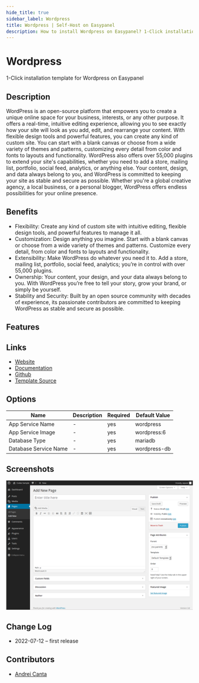 ```yaml
---
hide_title: true
sidebar_label: Wordpress
title: Wordpress | Self-Host on Easypanel
description: How to install Wordpress on Easypanel? 1-Click installation template for Wordpress on Easypanel
---
```


<!-- generated -->

# Wordpress

1-Click installation template for Wordpress on Easypanel

## Description

WordPress is an open-source platform that empowers you to create a unique online space for your business, interests, or any other purpose. It offers a real-time, intuitive editing experience, allowing you to see exactly how your site will look as you add, edit, and rearrange your content. With flexible design tools and powerful features, you can create any kind of custom site. You can start with a blank canvas or choose from a wide variety of themes and patterns, customizing every detail from color and fonts to layouts and functionality. WordPress also offers over 55,000 plugins to extend your site&#39;s capabilities, whether you need to add a store, mailing list, portfolio, social feed, analytics, or anything else. Your content, design, and data always belong to you, and WordPress is committed to keeping your site as stable and secure as possible. Whether you&#39;re a global creative agency, a local business, or a personal blogger, WordPress offers endless possibilities for your online presence.

## Benefits

- Flexibility: Create any kind of custom site with intuitive editing, flexible design tools, and powerful features to manage it all.
- Customization: Design anything you imagine. Start with a blank canvas or choose from a wide variety of themes and patterns. Customize every detail, from color and fonts to layouts and functionality.
- Extensibility: Make WordPress do whatever you need it to. Add a store, mailing list, portfolio, social feed, analytics; you’re in control with over 55,000 plugins.
- Ownership: Your content, your design, and your data always belong to you. With WordPress you’re free to tell your story, grow your brand, or simply be yourself.
- Stability and Security: Built by an open source community with decades of experience, its passionate contributors are committed to keeping WordPress as stable and secure as possible.

## Features


## Links

- [Website](https://wordpress.org/)
- [Documentation](https://learn.wordpress.org)
- [Github](https://github.com/WordPress/WordPress)
- [Template Source](https://github.com/easypanel-io/templates/tree/main/templates/wordpress)

## Options

Name | Description | Required | Default Value
-|-|-|-
App Service Name | - | yes | wordpress
App Service Image | - | yes | wordpress:6
Database Type | - | yes | mariadb
Database Service Name | - | yes | wordpress-db

## Screenshots

![Wordpress Screenshot](./assets/screenshot.png)

## Change Log

- 2022-07-12 – first release

## Contributors

- [Andrei Canta](https://github.com/deiucanta)
